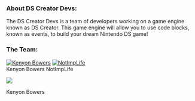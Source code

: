 ### About DS Creator Devs:
The DS Creator Devs is a team of developers working on a game engine known as DS Creator. This game engine will allow you to use code blocks, known as events, to build your dream Nintendo DS game!
### The Team:
[![Kenyon Bowers](https://avatars.githubusercontent.com/u/83834271?s=96&v=4)](https://github.com/BowersIndustry) [![NotImpLife](https://avatars.githubusercontent.com/u/70803115?s=96&v=4)](https://github.com/NotImplementedLife)
<br/>
Kenyon Bowers   NotImpLife

<div>
  <div>
    <img src="https://avatars.githubusercontent.com/u/83834271?s=96&v=4" />
    <p>Kenyon Bowers</p>
  </div>
</div>
